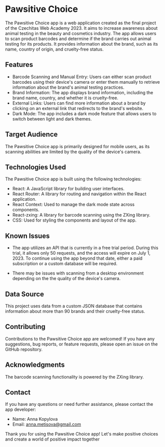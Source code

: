 # Pawsitive Choice

The Pawsitive Choice app is a web application created as the final project of the Czechitas Web Academy 2023. It aims to increase awareness about animal testing in the beauty and cosmetics industry. The app allows users to scan product barcodes and determine if the brand carries out animal testing for its products. It provides information about the brand, such as its name, country of origin, and cruelty-free status.

## Features

- Barcode Scanning and Manual Entry: Users can either scan product barcodes using their device's camera or enter them manually to retrieve information about the brand's animal testing practices.
- Brand Information: The app displays brand information, including the brand name, country, and whether it is cruelty-free.
- External Links: Users can find more information about a brand by clicking on an external link that redirects to the brand's website.
- Dark Mode: The app includes a dark mode feature that allows users to switch between light and dark themes.

## Target Audience

The Pawsitive Choice app is primarily designed for mobile users, as its scanning abilities are limited by the quality of the device's camera. 

## Technologies Used

The Pawsitive Choice app is built using the following technologies:

- React: A JavaScript library for building user interfaces.
- React Router: A library for routing and navigation within the React application.
- React Context: Used to manage the dark mode state across components.
- React-zxing: A library for barcode scanning using the ZXing library.
- CSS: Used for styling the components and layout of the app.

## Known Issues

- The app utilizes an API that is currently in a free trial period. During this trial, it allows only 50 requests, and the access will expire on July 1, 2023. To continue using the app beyond that date, either a paid subscription or a custom database will be required.

- There may be issues with scanning from a desktop environment depending on the the quality of the device's camera.

## Data Source

This project uses data from a custom JSON database that contains information about more than 90 brands and their cruelty-free status.

## Contributing

Contributions to the Pawsitive Choice app are welcomed! If you have any suggestions, bug reports, or feature requests, please open an issue on the GitHub repository.

## Acknowledgments

The barcode scanning functionality is powered by the ZXing library.

## Contact

If you have any questions or need further assistance, please contact the app developer:

- Name: Anna Kopylova
- Email: anna.metisova@gmail.com

Thank you for using the Pawsitive Choice app! Let's make positive choices and create a world of positive impact together

